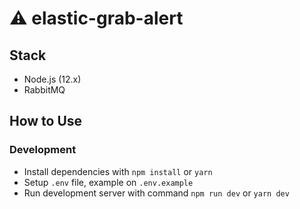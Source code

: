 # :warning: elastic-grab-alert

## Stack
- Node.js (12.x)
- RabbitMQ

## How to Use
### Development
- Install dependencies with `npm install` or `yarn`
- Setup `.env` file, example on `.env.example`
- Run development server with command `npm run dev` or `yarn dev`
